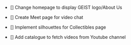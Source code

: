 - [] Change homepage to display GEIST logo/About Us

- [] Create Meet page for video chat

- [] Implement silhouettes for Collectibles page

- [] Add catalogue to fetch videos from Youtube channel
